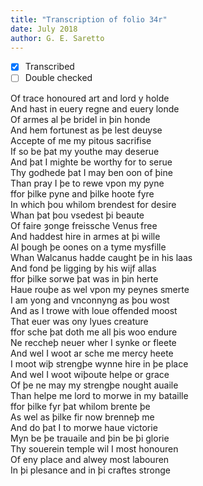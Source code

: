 ```yaml
---
title: "Transcription of folio 34r"
date: July 2018
author: G. E. Saretto
---
```


- [x] Transcribed
- [ ] Double checked

Of trace honoured art and lord y holde  
And hast in euery regne and euery londe  
Of armes al þe bridel in þin honde  
And hem fortunest as þe lest deuyse  
Accepte of me my pitous sacrifise  
If so be þat my youthe may deserue  
And þat I mighte be worthy for to serue  
Thy godhede þat I may ben oon of þine  
Than pray I þe to rewe vpon my pyne  
ffor þilke pyne and þilke hoote fyre  
In which þou whilom brendest for desire  
Whan þat þou vsedest þi beaute  
Of faire ȝonge freissche Venus free  
And haddest hire in armes at þi wille  
Al þough þe oones on a tyme mysfille  
Whan Walcanus hadde caught þe in his laas  
And fond þe ligging by his wijf allas  
ffor þilke sorwe þat was in þin herte  
Haue rouþe as wel vpon my peynes smerte  
I am yong and vnconnyng as þou wost  
And as I trowe with loue offended moost  
That euer was ony lyues creature  
ffor sche þat doth me all þis woo endure  
Ne reccheþ neuer wher I synke or fleete  
And wel I woot ar sche me mercy heete  
I moot wiþ strengþe wynne hire in þe place  
And wel I woot wiþoute helpe or grace  
Of þe ne may my strengþe nought auaile  
Than helpe me lord to morwe in my bataille  
ffor þilke fyr þat whilom brente þe  
As wel as þilke fir now brenneþ me  
And do þat I to morwe haue victorie  
Myn be þe trauaile and þin be þi glorie  
Thy souerein temple wil I most honouren  
Of eny place and alwey most labouren  
In þi plesance and in þi craftes stronge  
